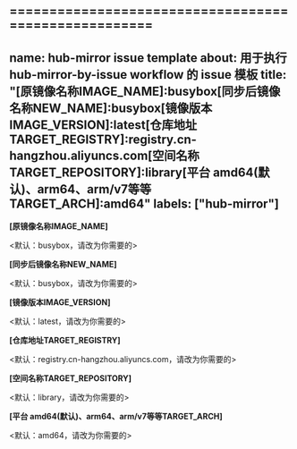 =====================================================
---
name: hub-mirror issue template
about: 用于执行 hub-mirror-by-issue workflow 的 issue 模板
title: "[原镜像名称IMAGE_NAME]:busybox[同步后镜像名称NEW_NAME]:busybox[镜像版本IMAGE_VERSION]:latest[仓库地址TARGET_REGISTRY]:registry.cn-hangzhou.aliyuncs.com[空间名称TARGET_REPOSITORY]:library[平台 amd64(默认)、arm64、arm/v7等等TARGET_ARCH]:amd64"
labels: ["hub-mirror"]
---
 
**[原镜像名称IMAGE_NAME]**
 
<默认：busybox，请改为你需要的>
 
**[同步后镜像名称NEW_NAME]**
 
<默认：busybox，请改为你需要的>
 
**[镜像版本IMAGE_VERSION]**
 
<默认：latest，请改为你需要的>
 
**[仓库地址TARGET_REGISTRY]**
 
<默认：registry.cn-hangzhou.aliyuncs.com，请改为你需要的>
 
**[空间名称TARGET_REPOSITORY]**
 
<默认：library，请改为你需要的>
 
**[平台 amd64(默认)、arm64、arm/v7等等TARGET_ARCH]**
 
<默认：amd64，请改为你需要的>

















